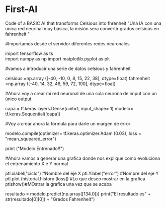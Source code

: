 # First-AI
Code of a BASIC AI that transforms Celsious into fhrenheit
"Una IA con una unica red neurinal muy básica, la misión sera convertir grados celsious en fahrenheit "

#Importamos desde el servidor diferentes redes neuronales

import tensorflow as ts     
import numpy as np
import matplotlib.pyplot as plt

#vamos a introducir una serie de datos celsious y fahrenheit 

celsious =np.array ([-40, -10, 0, 8, 15, 22, 38], dtype=float)
fahrenheit =np.array ([-40, 14, 32, 46, 59, 72, 100], dtype=float)

#Ahora voy a crear mi red neuronal de una sola neurona de imput con un único output

capa = tf.keras.layers.Dense(unit=1, input_shape= 1)
modelo= tf.keras.Sequential([capa])

#Voy a crear ahora la formula para darle un margen de error

modelo.compile(optimizer= tf.keras.optimizer.Adam (0.03), loss = "mean_squeared_error")

print ("Modelo Entrenado!!")

#Ahora vamos a generar una grafica donde nos explique como evoluciona el entrenamiento X e Y normal

ptl.xlabel("ciclo") #Nombre del eje X
ptl.Ylabel("error") #Nombre del eje Y
ptl.plot (historial.history [loss]) #Lo que deseo mostrar en la grafica
ptlshow()#MOstrar la grafica una vez que se acaba 

resultado = modelo.predict(np.array([134.0]))
print("El resultado es" + str(resultado[0][0]) + "Grados Fahrenheit")

